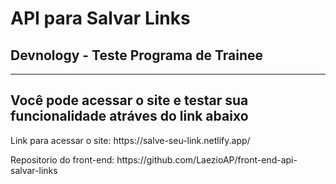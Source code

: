 # API para Salvar Links
<h2>Devnology - Teste Programa de Trainee</h2>
<hr/>
<h2>Você pode acessar o site e testar sua funcionalidade atráves do link abaixo</h2>

<p>Link para acessar o site: https://salve-seu-link.netlify.app/</p>

<p>Repositorio do front-end: https://github.com/LaezioAP/front-end-api-salvar-links</p>
